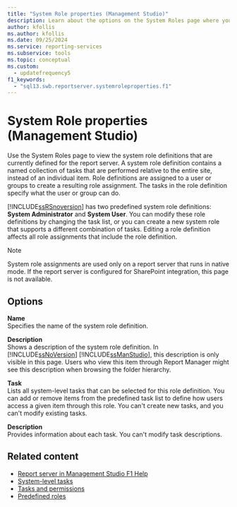 ```yaml
---
title: "System Role properties (Management Studio)"
description: Learn about the options on the System Roles page where you can view the system role definitions that are currently defined for the report server.
author: kfollis
ms.author: kfollis
ms.date: 09/25/2024
ms.service: reporting-services
ms.subservice: tools
ms.topic: conceptual
ms.custom:
  - updatefrequency5
f1_keywords:
  - "sql13.swb.reportserver.systemroleproperties.f1"
---
```

# System Role properties (Management Studio)
  Use the System Roles page to view the system role definitions that are currently defined for the report server. A system role definition contains a named collection of tasks that are performed relative to the entire site, instead of an individual item. Role definitions are assigned to a user or groups to create a resulting role assignment. The tasks in the role definition specify what the user or group can do.  
  
 [!INCLUDE[ssRSnoversion](../../includes/ssrsnoversion-md.md)] has two predefined system role definitions: **System Administrator** and **System User**. You can modify these role definitions by changing the task list, or you can create a new system role that supports a different combination of tasks. Editing a role definition affects all role assignments that include the role definition.  
  
> [!NOTE]  
>  System role assignments are used only on a report server that runs in native mode. If the report server is configured for SharePoint integration, this page is not available.  
  
## Options  
 **Name**  
 Specifies the name of the system role definition.  
  
 **Description**  
 Shows a description of the system role definition. In [!INCLUDE[ssNoVersion](../../includes/ssnoversion-md.md)] [!INCLUDE[ssManStudio](../../includes/ssmanstudio-md.md)], this description is only visible in this page. Users who view this item through Report Manager might see this description when browsing the folder hierarchy.  
  
 **Task**  
 Lists all system-level tasks that can be selected for this role definition. You can add or remove items from the predefined task list to define how users access a given item through this role. You can't create new tasks, and you can't modify existing tasks.  
  
 **Description**  
 Provides information about each task. You can't modify task descriptions.  
  
## Related content

- [Report server in Management Studio F1 Help](../../reporting-services/tools/report-server-in-management-studio-f1-help.md)
- [System-level tasks](../../reporting-services/security/tasks-and-permissions-system-level-tasks.md)
- [Tasks and permissions](../../reporting-services/security/tasks-and-permissions.md)
- [Predefined roles](../../reporting-services/security/role-definitions-predefined-roles.md)

